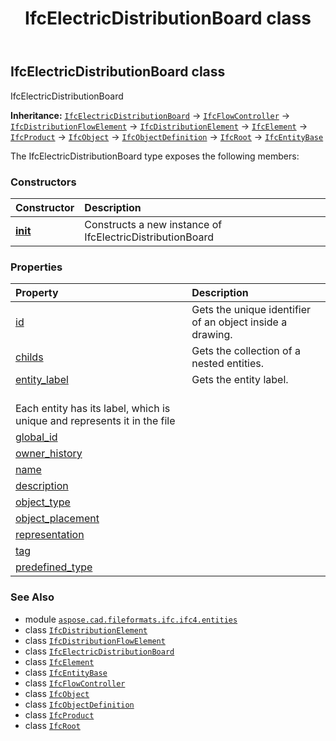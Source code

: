 ﻿---
title: IfcElectricDistributionBoard class
second_title: Aspose.CAD for Python via .NET API References
description: 
type: docs
weight: 2110
url: /python-net/aspose.cad.fileformats.ifc.ifc4.entities/ifcelectricdistributionboard/
is_root: false
---

## IfcElectricDistributionBoard class

IfcElectricDistributionBoard



**Inheritance:** [`IfcElectricDistributionBoard`](/cad/python-net/aspose.cad.fileformats.ifc.ifc4.entities/ifcelectricdistributionboard) → 
[`IfcFlowController`](/cad/python-net/aspose.cad.fileformats.ifc.ifc4.entities/ifcflowcontroller) → 
[`IfcDistributionFlowElement`](/cad/python-net/aspose.cad.fileformats.ifc.ifc4.entities/ifcdistributionflowelement) → 
[`IfcDistributionElement`](/cad/python-net/aspose.cad.fileformats.ifc.ifc4.entities/ifcdistributionelement) → 
[`IfcElement`](/cad/python-net/aspose.cad.fileformats.ifc.ifc4.entities/ifcelement) → 
[`IfcProduct`](/cad/python-net/aspose.cad.fileformats.ifc.ifc4.entities/ifcproduct) → 
[`IfcObject`](/cad/python-net/aspose.cad.fileformats.ifc.ifc4.entities/ifcobject) → 
[`IfcObjectDefinition`](/cad/python-net/aspose.cad.fileformats.ifc.ifc4.entities/ifcobjectdefinition) → 
[`IfcRoot`](/cad/python-net/aspose.cad.fileformats.ifc.ifc4.entities/ifcroot) → 
[`IfcEntityBase`](/cad/python-net/aspose.cad.fileformats.ifc/ifcentitybase)



The IfcElectricDistributionBoard type exposes the following members:

### Constructors
| Constructor | Description |
| :- | :- |
| [__init__](/cad/python-net/aspose.cad.fileformats.ifc.ifc4.entities/ifcelectricdistributionboard/__init__/#) | Constructs a new instance of IfcElectricDistributionBoard |


### Properties
| Property | Description |
| :- | :- |
| [id](/cad/python-net/aspose.cad.fileformats.ifc.ifc4.entities/ifcelectricdistributionboard/id) | Gets the unique identifier of an object inside a drawing. |
| [childs](/cad/python-net/aspose.cad.fileformats.ifc.ifc4.entities/ifcelectricdistributionboard/childs) | Gets the collection of a nested entities. |
| [entity_label](/cad/python-net/aspose.cad.fileformats.ifc.ifc4.entities/ifcelectricdistributionboard/entity_label) | Gets the entity label.<br/>Each entity has its label, which is unique and represents it in the file |
| [global_id](/cad/python-net/aspose.cad.fileformats.ifc.ifc4.entities/ifcelectricdistributionboard/global_id) |  |
| [owner_history](/cad/python-net/aspose.cad.fileformats.ifc.ifc4.entities/ifcelectricdistributionboard/owner_history) |  |
| [name](/cad/python-net/aspose.cad.fileformats.ifc.ifc4.entities/ifcelectricdistributionboard/name) |  |
| [description](/cad/python-net/aspose.cad.fileformats.ifc.ifc4.entities/ifcelectricdistributionboard/description) |  |
| [object_type](/cad/python-net/aspose.cad.fileformats.ifc.ifc4.entities/ifcelectricdistributionboard/object_type) |  |
| [object_placement](/cad/python-net/aspose.cad.fileformats.ifc.ifc4.entities/ifcelectricdistributionboard/object_placement) |  |
| [representation](/cad/python-net/aspose.cad.fileformats.ifc.ifc4.entities/ifcelectricdistributionboard/representation) |  |
| [tag](/cad/python-net/aspose.cad.fileformats.ifc.ifc4.entities/ifcelectricdistributionboard/tag) |  |
| [predefined_type](/cad/python-net/aspose.cad.fileformats.ifc.ifc4.entities/ifcelectricdistributionboard/predefined_type) |  |



### See Also
* module [`aspose.cad.fileformats.ifc.ifc4.entities`](..)
* class [`IfcDistributionElement`](/cad/python-net/aspose.cad.fileformats.ifc.ifc4.entities/ifcdistributionelement)
* class [`IfcDistributionFlowElement`](/cad/python-net/aspose.cad.fileformats.ifc.ifc4.entities/ifcdistributionflowelement)
* class [`IfcElectricDistributionBoard`](/cad/python-net/aspose.cad.fileformats.ifc.ifc4.entities/ifcelectricdistributionboard)
* class [`IfcElement`](/cad/python-net/aspose.cad.fileformats.ifc.ifc4.entities/ifcelement)
* class [`IfcEntityBase`](/cad/python-net/aspose.cad.fileformats.ifc/ifcentitybase)
* class [`IfcFlowController`](/cad/python-net/aspose.cad.fileformats.ifc.ifc4.entities/ifcflowcontroller)
* class [`IfcObject`](/cad/python-net/aspose.cad.fileformats.ifc.ifc4.entities/ifcobject)
* class [`IfcObjectDefinition`](/cad/python-net/aspose.cad.fileformats.ifc.ifc4.entities/ifcobjectdefinition)
* class [`IfcProduct`](/cad/python-net/aspose.cad.fileformats.ifc.ifc4.entities/ifcproduct)
* class [`IfcRoot`](/cad/python-net/aspose.cad.fileformats.ifc.ifc4.entities/ifcroot)
